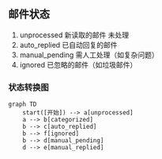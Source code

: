 



## 邮件状态
1. unprocessed 新读取的邮件 未处理
2. auto_replied 已自动回复的邮件
3. manual_pending 需人工处理（如复杂问题）
4. ignored 已忽略的邮件（如垃圾邮件）

### 状态转换图
```mermaid
graph TD
    start([开始]) --> a[unprocessed]
    a --> b[categorized]
    b --> c[auto_replied]
    b --> f[ignored]
    b --> d[manual_pending]
    d --> e[manual_replied]
    
```

